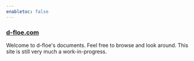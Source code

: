 ```yaml
---
enabletoc: false
---
```


### [d-floe.com](https://d-floe.com/)

Welcome to d-floe's documents. Feel free to browse and look around. This site is still very much a work-in-progress.
